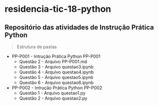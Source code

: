 # residencia-tic-18-python
## Repositório das atividades de Instrução Prática Python

> Estrutura de pastas
* PP-P001 - Intrução Prática Python PP-P001
    * Questão 2 - Arquivo PP-P001.md
    * Questão 3 - Arquivo questao3.ipynb
    * Questão 4 - Arquivo questao4.ipynb
    * Questão 5 - Arquivo questao5.ipynb
    * Questão 6 - Arquivo questao6.ipynb
* PP-P002 - Intrução Prática Python PP-P002
    * Questão 1 - Arquivo questao1.py
    * Questão 2 - Arquivo questao2.py